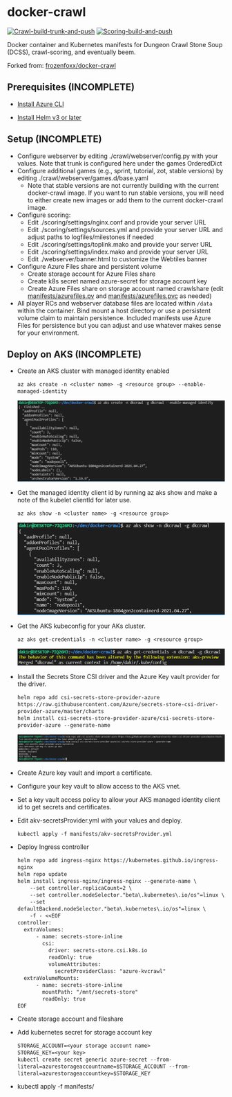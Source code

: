 # docker-crawl

[![Crawl-build-trunk-and-push](https://github.com/dkirby-ms/docker-crawl/actions/workflows/crawl-git-build.yml/badge.svg)](https://github.com/dkirby-ms/docker-crawl/actions/workflows/crawl-git-build.yml)
[![Scoring-build-and-push](https://github.com/dkirby-ms/docker-crawl/actions/workflows/scoring-build.yml/badge.svg)](https://github.com/dkirby-ms/docker-crawl/actions/workflows/scoring-build.yml)

Docker container and Kubernetes manifests for Dungeon Crawl Stone Soup (DCSS), crawl-scoring, and eventually beem.

Forked from: [frozenfoxx/docker-crawl](https://github.com/frozenfoxx/docker-crawl)

## Prerequisites (INCOMPLETE)

* [Install Azure CLI](https://docs.microsoft.com/en-us/cli/azure/install-azure-cli)

* [Install Helm v3 or later](https://helm.sh/docs/intro/install/)

## Setup (INCOMPLETE)

* Configure webserver by editing ./crawl/webserver/config.py with your values. Note that trunk is configured here under the games OrderedDict
* Configure additional games (e.g., sprint, tutorial, zot, stable versions) by editing ./crawl/webserver/games.d/base.yaml
  * Note that stable versions are not currently building with the current docker-crawl image. If you want to run stable versions, you will need to either create new images or add them to the current docker-crawl image.
* Configure scoring:
  * Edit ./scoring/settings/nginx.conf and provide your server URL
  * Edit ./scoring/settings/sources.yml and provide your server URL and adjust paths to logfiles/milestones if needed
  * Edit ./scoring/settings/toplink.mako and provide your server URL
  * Edit ./scoring/settings/index.mako and provide your server URL
  * Edit ./webserver/banner.html to customize the Webtiles banner
* Configure Azure Files share and persistent volume
  * Create storage account for Azure Files share
  * Create k8s secret named azure-secret for storage account key
  * Create Azure Files share on storage account named crawlshare (edit [manifests/azurefiles.pv](manifests/azurefiles.pv) and [manifests/azurefiles.pvc](manifests/azurefiles.pvc) as needed)
* All player RCs and webserver database files are located within `/data` within the container. Bind mount a host directory or use a persistent volume claim to maintain persistence. Included manifests use Azure Files for persistence but you can adjust and use whatever makes sense for your environment.

## Deploy on AKS (INCOMPLETE)

* Create an AKS cluster with managed identity enabled
  
  ```shell
  az aks create -n <cluster name> -g <resource group> --enable-managed-identity
  ```

  ![Screenshot showing az aks create](./docs/azakscreate.png)

* Get the managed identity client id by running az aks show and make a note of the kubelet clientId for later use.

  ```shell
  az aks show -n <cluster name> -g <resource group>
  ```

  ![Screenshot showing az aks show](./docs/azaksshow.png)

* Get the AKS kubeconfig for your AKs cluster.

  ```shell
  az aks get-credentials -n <cluster name> -g <resource group>
  ```

  ![Screenshot showing az aks get-credentials](./docs/azaksgetcreds.png)

* Install the Secrets Store CSI driver and the Azure Key vault provider for the driver.

  ```shell
  helm repo add csi-secrets-store-provider-azure https://raw.githubusercontent.com/Azure/secrets-store-csi-driver-provider-azure/master/charts
  helm install csi-secrets-store-provider-azure/csi-secrets-store-provider-azure --generate-name
  ```

  ![Screenshot showing helm install secrets csi](./docs/helminstallsecretscsi.png)

* Create Azure key vault and import a certificate.

* Configure your key vault to allow access to the AKS vnet.

* Set a key vault access policy to allow your AKS managed identity client id to get secrets and certificates.

* Edit akv-secretsProvider.yml with your values and deploy.

  ```shell
  kubectl apply -f manifests/akv-secretsProvider.yml
  ```

* Deploy Ingress controller

  ```shell
  helm repo add ingress-nginx https://kubernetes.github.io/ingress-nginx
  helm repo update
  helm install ingress-nginx/ingress-nginx --generate-name \
      --set controller.replicaCount=2 \
      --set controller.nodeSelector."beta\.kubernetes\.io/os"=linux \
      --set defaultBackend.nodeSelector."beta\.kubernetes\.io/os"=linux \
      -f - <<EOF
  controller:
    extraVolumes:
        - name: secrets-store-inline
          csi:
            driver: secrets-store.csi.k8s.io
            readOnly: true
            volumeAttributes:
              secretProviderClass: "azure-kvcrawl"
    extraVolumeMounts:
        - name: secrets-store-inline
          mountPath: "/mnt/secrets-store"
          readOnly: true
  EOF
  ```

* Create storage account and fileshare

* Add kubernetes secret for storage account key

  ```shell
  STORAGE_ACCOUNT=<your storage account name>
  STORAGE_KEY=<your key>
  kubectl create secret generic azure-secret --from-literal=azurestorageaccountname=$STORAGE_ACCOUNT --from-literal=azurestorageaccountkey=$STORAGE_KEY
  ```

* kubectl apply -f manifests/
